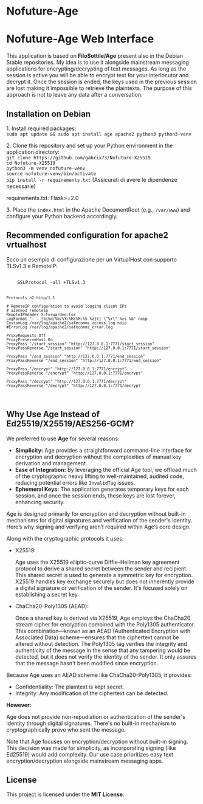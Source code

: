 # Nofuture-Age
<h1>Nofuture-Age Web Interface</h1>
This application is based on <b>FiloSottile/Age</b> present also in the Debian Stable repositories.
My idea is to use it alongside mainstream messaging applications for encrypting/decrypting of text messages.
As long as the session is active you will be able to encrypt text for your interlocutor and decrypt it.
Once the session is ended, the keys used in the previous session are lost making it impossible to retrieve the plaintexts.
The purpose of this approach is not to leave any data after a conversation.
<h2>Installation on Debian</h2>
<p>
  1. Install required packages:<br>
  <code>sudo apt update && sudo apt install age apache2 python3 python3-venv</code>
</p>
<p>
  2. Clone this repository and set up your Python environment in the application directory:
  <br>
  <code>git clone https://github.com/gabrix73/Nofuture-X25519</code><br>
  <code>cd Nofuture-X25519</code><br>
  <code>python3 -m venv nofuture-venv</code><br>
  <code>source nofuture-venv/bin/activate</code><br>
  <code>pip install -r requirements.txt</code> (Assicurati di avere le dipendenze necessarie)<br>
</p>
 requirements.txt: Flask>=2.0
<br><p>
  3. Place the <code>index.html</code> in the Apache DocumentRoot (e.g., <code>/var/www</code>) and configure your Python backend accordingly.
</p>

<h2>Recommended configuration for apache2 vrtualhost</h2>
<p>
  Ecco un esempio di configurazione per un VirtualHost con supporto TLSv1.3 e RemoteIP:
</p>
<p><code>
    SSLProtocol -all +TLSv1.3

    Protocols h2 http/1.1

    # RemoteIP configuration to avoid logging client IPs
    # a2enmod remoteip
    RemoteIPHeader X-Forwarded-For
    LogFormat "- - [%{%d/%b/%Y:%H:%M:%S %z}t] \"%r\" %>s %b" noip
    CustomLog /var/log/apache2/safecomms_access.log noip
    #ErrorLog /var/log/apache2/safecomms_error.log

    ProxyRequests Off
    ProxyPreserveHost On
    ProxyPass "/start_session" "http://127.0.0.1:7771/start_session"
    ProxyPassReverse "/start_session" "http://127.0.0.1:7771/start_session"

    ProxyPass "/end_session" "http://127.0.0.1:7771/end_session"
    ProxyPassReverse "/end_session" "http://127.0.0.1:7771/end_session"

    ProxyPass "/encrypt" "http://127.0.0.1:7771/encrypt"
    ProxyPassReverse "/encrypt" "http://127.0.0.1:7771/encrypt"

    ProxyPass "/decrypt" "http://127.0.0.1:7771/decrypt"
    ProxyPassReverse "/decrypt" "http://127.0.0.1:7771/decrypt
</code></p>

<h2>Why Use Age Instead of Ed25519/X25519/AES256-GCM?</h2>
<p>
  We preferred to use <strong>Age</strong> for several reasons:
</p>
<ul>
  <li><strong>Simplicity:</strong> Age provides a straightforward command-line interface for encryption and decryption without the complexities of manual key derivation and management.</li>
  <li><strong>Ease of Integration:</strong> By leveraging the official Age tool, we offload much of the cryptographic heavy lifting to well-maintained, audited code, reducing potential errors like <code>InvalidTag</code> issues.</li>
  <li><strong>Ephemeral Keys:</strong> The application generates temporary keys for each session, and once the session ends, these keys are lost forever, enhancing security.</li>
</ul>
<p></p>Age is designed primarily for encryption and decryption without built-in mechanisms for digital signatures and verification of the sender's identity.<br> 
Here’s why signing and verifying aren’t required within Age’s core design.<br>
<p></p>Along with the cryptographic protocols it uses:</p>
<ul>

<li>X25519:<br>
<p>Age uses the X25519 elliptic-curve Diffie–Hellman key agreement protocol to derive a shared secret between the sender and recipient. This shared secret is used to generate a symmetric key for encryption. X25519 handles key exchange securely but does not inherently provide a digital signature or verification of the sender. It's focused solely on establishing a secret key.</p></li>

<li>ChaCha20-Poly1305 (AEAD):<br>
<p>Once a shared key is derived via X25519, Age employs the ChaCha20 stream cipher for encryption combined with the Poly1305 authenticator. This combination—known as an AEAD (Authenticated Encryption with Associated Data) scheme—ensures that the ciphertext cannot be altered without detection. The Poly1305 tag verifies the integrity and authenticity of the message in the sense that any tampering would be detected, but it does not verify the identity of the sender. It only assures that the message hasn't been modified since encryption.</p></li>
</ul>
<p>Because Age uses an AEAD scheme like ChaCha20-Poly1305, it provides:</p>
<ul>
<li>Confidentiality: The plaintext is kept secret.</li>
<li>Integrity: Any modification of the ciphertext can be detected.</li>
  </ul>
<b>However:</b>
<p>Age does not provide non-repudiation or authentication of the sender's identity through digital signatures. There's no built-in mechanism to cryptographically prove who sent the message.</p>
<p>
  Note that Age focuses on encryption/decryption without built-in signing. This decision was made for simplicity, as incorporating signing (like Ed25519) would add complexity. Our use case prioritizes easy text encryption/decryption alongside mainstream messaging apps.
</p>

<h2>License</h2>
<p>
  This project is licensed under the <strong>MIT License</strong>.
</p>
